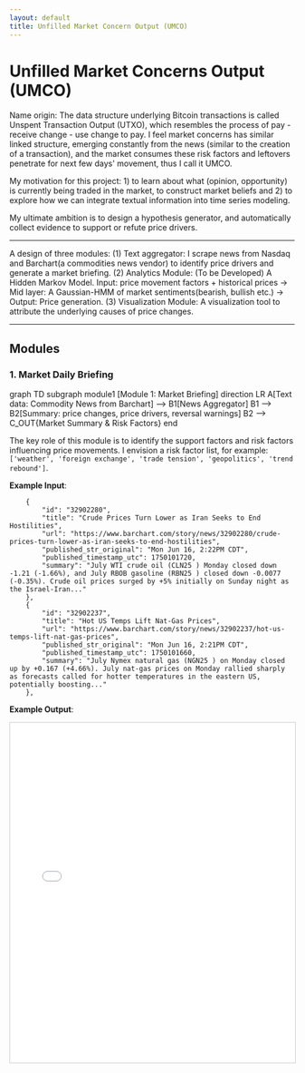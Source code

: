 ```yaml
---
layout: default
title: Unfilled Market Concern Output (UMCO)
---
```

# Unfilled Market Concerns Output (UMCO)

Name origin: The data structure underlying Bitcoin transactions is called Unspent Transaction Output (UTXO), which resembles the process of pay - receive change - use change to pay. I feel market concerns has similar linked structure, emerging constantly from the news (similar to the creation of a transaction), and the market consumes these risk factors and leftovers penetrate for next few days' movement, thus I call it UMCO.

My motivation for this project: 1) to learn about what (opinion, opportunity) is currently being traded in the market, to construct market beliefs and 2) to explore how we can integrate textual information into time series modeling.

My ultimate ambition is to design a hypothesis generator, and automatically collect evidence to support or refute price drivers.

-------------
A design of three modules:
(1) Text aggregator: I scrape news from Nasdaq and Barchart(a commodities news vendor) to identify price drivers and generate a market briefing.
(2) Analytics Module: (To be Developed) A Hidden Markov Model. Input: price movement factors + historical prices -> Mid layer: A Gaussian-HMM of market sentiments(bearish, bullish etc.) -> Output: Price generation.
(3) Visualization Module: A visualization tool to attribute the underlying causes of price changes.

---
## Modules 

### 1. Market Daily Briefing

<div class="mermaid">
graph TD
    subgraph module1 [Module 1: Market Briefing]
        direction LR
        A[Text data: Commodity News from Barchart] --> B1[News Aggregator]
        B1 --> B2[Summary: price changes, price drivers, reversal warnings]    
        B2 --> C_OUT{Market Summary & Risk Factors}
    end
</div>

The key role of this module is to identify the support factors and risk factors influencing price movements. I envision a risk factor list, for example: `['weather', 'foreign exchange', 'trade tension', 'geopolitics', 'trend rebound']`.

**Example Input**:
 
```
    {
        "id": "32902280",
        "title": "Crude Prices Turn Lower as Iran Seeks to End Hostilities",
        "url": "https://www.barchart.com/story/news/32902280/crude-prices-turn-lower-as-iran-seeks-to-end-hostilities",
        "published_str_original": "Mon Jun 16, 2:22PM CDT",
        "published_timestamp_utc": 1750101720,
        "summary": "July WTI crude oil (CLN25 ) Monday closed down -1.21 (-1.66%), and July RBOB gasoline (RBN25 ) closed down -0.0077 (-0.35%). Crude oil prices surged by +5% initially on Sunday night as the Israel-Iran..."
    },
    {
        "id": "32902237",
        "title": "Hot US Temps Lift Nat-Gas Prices",
        "url": "https://www.barchart.com/story/news/32902237/hot-us-temps-lift-nat-gas-prices",
        "published_str_original": "Mon Jun 16, 2:21PM CDT",
        "published_timestamp_utc": 1750101660,
        "summary": "July Nymex natural gas (NGN25 ) on Monday closed up by +0.167 (+4.66%). July nat-gas prices on Monday rallied sharply as forecasts called for hotter temperatures in the eastern US, potentially boosting..."
    },

```

**Example Output**:
<div id="module4" style="width:100%; height:600px; border:1px solid #ccc; overflow:auto;">
  <iframe src="module4.html" width="100%" height="100%" frameborder="0">
    Your browser does not support iframes. Please <a href="module4.html">click here to view the content</a>.
  </iframe>
</div>
<!-- ```
#### **ENERGY**  
1. **Crude Oil**  
   - **Price Movement**: Declined significantly (July WTI: -1.66% to -3.32%).  
   - **Key Drivers**: Reduced geopolitical risk premium as Iran signaled negotiations to end hostilities with Israel. Initial +5% surge reversed on de-escalation hopes.  
   - **Reverse Factors**: Renewed Middle East tensions could reignite supply fears.  
   - **Classification**: `Short-term influencer - DOWN`  

2. **Natural Gas**  
   - **Price Movement**: Rose sharply (July Nymex: +4.66%).  
   - **Key Drivers**: Forecasts of hotter temperatures in the eastern U.S., boosting cooling demand.  
   - **Reverse Factors**: Weather pattern shifts or milder temperatures.  
   - **Classification**: `Short-term influencer - UP`  
...
---
### **Summary & Key Themes**  
- **Geopolitical De-escalation**: Reduced Middle East tensions (Iran-Israel) drove crude oil down, weakened the dollar, and dampened safe-haven assets.  
- **Weather-Driven Moves**: U.S. heat lifted natural gas; Brazilian rain pressured coffee.  
- **Currency Sensitivity**: Brazilian real strength fueled rallies in sugar and cocoa.  
- **Technical Corrections**: Grains saw profit-taking (corn, wheat) after Friday’s rally, while soybeans extended gains.  

### **Risks Highlighted**  
1. **Geopolitical Reversal**: Middle East tensions could resurge, impacting crude and safe havens.  
2. **Weather Volatility**: U.S. heatwaves or Brazilian rainfall may disrupt supply chains.  
3. **Currency Swings**: Brazilian real fluctuations may amplify softs volatility.  

### **Watch Next**  
- Iran-Israel diplomatic developments.  
- U.S. temperature forecasts and Brazilian weather updates.  
- USDA cash price reports for livestock and grains.  

---

### **Price Movement Classification Table**  
| Product          | Classification         | Reason (2–3 Words)        |  
|------------------|------------------------|---------------------------|  
| Crude Oil        | Short-term DOWN       | Geopolitical de-escalation|  
| Natural Gas      | Short-term UP         | Hot US weather            |  
| Wheat            | Short-term DOWN       | Profit-taking             |  
| Soybeans         | Short-term UP         | Bean oil strength         |  
| Corn             | Short-term DOWN       | Bearish sentiment         |  
| Cattle           | Short-term UP         | Technical rebound         |  
| Hogs             | Short-term UP         | Rising cash prices        |  
| Coffee           | Short-term DOWN       | Brazil rain               |  
| Cocoa            | Short-term UP         | Dollar weakness           |  
| Cotton           | Short-term UP         | Outside market support    |  
| Sugar            | Short-term UP         | Real strength             |  
| US Dollar Index  | Short-term DOWN       | Safe-haven demand drop    |
``` -->

### 2. Analysis & Modeling

<div class="mermaid">
graph TD
subgraph module2 [Module 2: Data Fusion]
direction LR
A[Textual Data: Market Briefing]
B[Numerical Data: Price time series]
C[Time-varying Hidden Markov Machine]
A --> C
B --> C
C --> C_OUT{Inference / Forecasting}
end
</div>

- Naive idea: add external information to an AR model.
$r_t = a_1r_{t-1} + b_1u_{t-1} + \epsilon_t$, $u$ is the external information(e.g. sentiment score from text).

- Modest idea: Gaussian HMM.
Three hidden states: $S_t \in $ {Bullish, Bearish, and Neutral}.
Market return: $r_t|S_t=i \sim N(\mu_i, \sigma_i^2)$
Transition probability from state $i$ to $j$ at time t: $P_{ij,t}= f(\text{text}_{t-1}, \text{price}_{t-1})$

- Fancy idea: Price attention on text embedding.

<!-- <div id="module2-container" style="width:100%; height:600px; border:1px solid #ccc; overflow:auto; margin-bottom:20px;">
  <iframe src="module2_showcase.html" width="100%" height="100%" frameborder="0">
    Your browser does not support iframes. Please <a href="module2_showcase.html">click here to view the content</a>.
  </iframe>
</div> -->

### 3. Visualization Module

A visualization of price movement attributors.
Excursion on causal inference and event study.

<div id="module3-container" style="width:100%; height:600px; border:1px solid #ccc; overflow:auto;">
  <iframe src="module3_showcase.html" width="100%" height="100%" frameborder="0">
    Your browser does not support iframes. Please <a href="module3_showcase.html">click here to view the content</a>.
  </iframe>
</div>

<!-- ## How to Run (Example)

1.  Clone the repository: `git clone https://github.com/your-username/UMCO.git`
2.  Navigate to the project directory: `cd UMCO`
3.  Install dependencies: `pip install -r requirements.txt`
4.  (Add more running instructions here...)

---

## Contributing

Contributions of all kinds are welcome! Please read `CONTRIBUTING.md` (if created) for more information. -->

---

<!-- ## License

This project is licensed under the [MIT License](LICENSE). -->